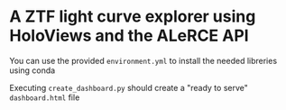 # A ZTF light curve explorer using HoloViews and the ALeRCE API

You can use the provided `environment.yml` to install the needed libreries using conda

Executing `create_dashboard.py` should create a "ready to serve" `dashboard.html` file 
